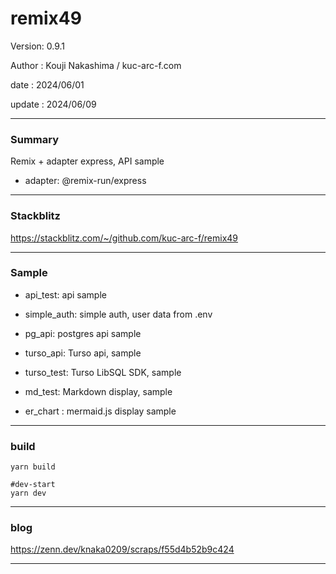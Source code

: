 # remix49

 Version: 0.9.1

 Author : Kouji Nakashima / kuc-arc-f.com

 date   : 2024/06/01 

 update : 2024/06/09  

***
### Summary

Remix + adapter express, API sample

* adapter: @remix-run/express

***
### Stackblitz

https://stackblitz.com/~/github.com/kuc-arc-f/remix49

***
### Sample

* api_test: api sample

* simple_auth: simple auth, user data from .env

* pg_api: postgres api sample

* turso_api: Turso api, sample

* turso_test: Turso LibSQL SDK, sample

* md_test: Markdown display, sample

* er_chart : mermaid.js display sample

***
### build

```
yarn build

#dev-start
yarn dev
```
***
### blog

https://zenn.dev/knaka0209/scraps/f55d4b52b9c424

***
